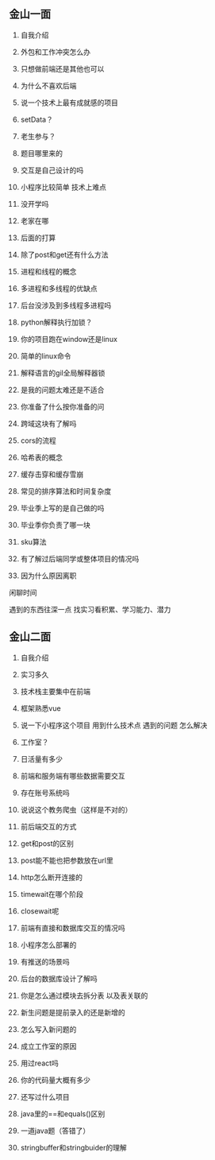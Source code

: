 金山一面
---

1. 自我介绍
2. 外包和工作冲突怎么办

3. 只想做前端还是其他也可以
4. 为什么不喜欢后端
5. 说一个技术上最有成就感的项目
6. setData？
7. 老生参与？
8. 题目哪里来的
9. 交互是自己设计的吗

10. 小程序比较简单 技术上难点
11. 没开学吗
12. 老家在哪
13. 后面的打算
14. 除了post和get还有什么方法
15. 进程和线程的概念
16. 多进程和多线程的优缺点
17. 后台没涉及到多线程多进程吗
18. python解释执行加锁？
19. 你的项目跑在window还是linux
20. 简单的linux命令
21. 解释语言的gil全局解释器锁
22. 是我的问题太难还是不适合
23. 你准备了什么按你准备的问
24. 跨域这块有了解吗
25. cors的流程
26. 哈希表的概念
27. 缓存击穿和缓存雪崩
28. 常见的排序算法和时间复杂度
29. 毕业季上写的是自己做的吗
30. 毕业季你负责了哪一块
31. sku算法
32. 有了解过后端同学或整体项目的情况吗
33. 因为什么原因离职

闲聊时间

遇到的东西往深一点
找实习看积累、学习能力、潜力

金山二面
---

1. 自我介绍
2. 实习多久
3. 技术栈主要集中在前端
4. 框架熟悉vue
5. 说一下小程序这个项目 用到什么技术点 遇到的问题 怎么解决
6. 工作室？
7. 日活量有多少
8. 前端和服务端有哪些数据需要交互
9. 存在账号系统吗

10. 说说这个教务爬虫（这样是不对的）
11. 前后端交互的方式
12. get和post的区别
13. post能不能也把参数放在url里
14. http怎么断开连接的
15. timewait在哪个阶段
16. closewait呢
17. 前端有直接和数据库交互的情况吗
18. 小程序怎么部署的
19. 有推送的场景吗
20. 后台的数据库设计了解吗
21. 你是怎么通过模块去拆分表 以及表关联的
22. 新生问题是提前录入的还是新增的
23. 怎么写入新问题的
24. 成立工作室的原因
25. 用过react吗
26. 你的代码量大概有多少
27. 还写过什么项目
28. java里的==和equals()区别
29. 一道java题（答错了）
30. stringbuffer和stringbuider的理解
